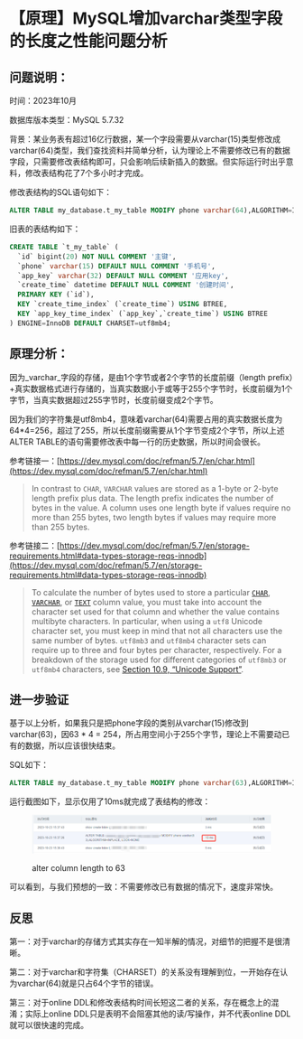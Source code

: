 # 【原理】MySQL增加varchar类型字段的长度之性能问题分析

## 问题说明：

时间：2023年10月

数据库版本类型：MySQL 5.7.32

背景：某业务表有超过16亿行数据，某一个字段需要从varchar(15)类型修改成varchar(64)类型，我们查找资料并简单分析，认为理论上不需要修改已有的数据字段，只需要修改表结构即可，只会影响后续新插入的数据。但实际运行时出乎意料，修改表结构花了7个多小时才完成。

修改表结构的SQL语句如下：

```sql
ALTER TABLE my_database.t_my_table MODIFY phone varchar(64),ALGORITHM=INPLACE, LOCK=NONE;
```

旧表的表结构如下：

```sql
CREATE TABLE `t_my_table` (
  `id` bigint(20) NOT NULL COMMENT '主键',
  `phone` varchar(15) DEFAULT NULL COMMENT '手机号',
  `app_key` varchar(32) DEFAULT NULL COMMENT '应用key',
  `create_time` datetime DEFAULT NULL COMMENT '创建时间',
  PRIMARY KEY (`id`),
  KEY `create_time_index` (`create_time`) USING BTREE,
  KEY `app_key_time_index` (`app_key`,`create_time`) USING BTREE
) ENGINE=InnoDB DEFAULT CHARSET=utf8mb4;
```

## 原理分析：

因为_varchar_字段的存储，是由1个字节或者2个字节的长度前缀（length prefix）+真实数据格式进行存储的，当真实数据小于或等于255个字节时，长度前缀为1个字节，当真实数据超过255字节时，长度前缀变成2个字节。

因为我们的字符集是utf8mb4，意味着varchar(64)需要占用的真实数据长度为64\*4=256，超过了255，所以长度前缀需要从1个字节变成2个字节，所以上述ALTER TABLE的语句需要修改表中每一行的历史数据，所以时间会很长。

参考链接一：[https://dev.mysql.com/doc/refman/5.7/en/char.html](https://dev.mysql.com/doc/refman/5.7/en/char.html)

> In contrast to `CHAR`, `VARCHAR` values are stored as a 1-byte or 2-byte length prefix plus data. The length prefix indicates the number of bytes in the value. A column uses one length byte if values require no more than 255 bytes, two length bytes if values may require more than 255 bytes.

参考链接二：[https://dev.mysql.com/doc/refman/5.7/en/storage-requirements.html#data-types-storage-reqs-innodb](https://dev.mysql.com/doc/refman/5.7/en/storage-requirements.html#data-types-storage-reqs-innodb)

> To calculate the number of bytes used to store a particular [`CHAR`](https://dev.mysql.com/doc/refman/5.7/en/char.html), [`VARCHAR`](https://dev.mysql.com/doc/refman/5.7/en/char.html), or [`TEXT`](https://dev.mysql.com/doc/refman/5.7/en/blob.html) column value, you must take into account the character set used for that column and whether the value contains multibyte characters. In particular, when using a `utf8` Unicode character set, you must keep in mind that not all characters use the same number of bytes. `utf8mb3` and `utf8mb4` character sets can require up to three and four bytes per character, respectively. For a breakdown of the storage used for different categories of `utf8mb3` or `utf8mb4` characters, see [Section 10.9, “Unicode Support”](https://dev.mysql.com/doc/refman/5.7/en/charset-unicode.html).

## 进一步验证

基于以上分析，如果我只是把phone字段的类别从varchar(15)修改到varchar(63)，因63 \* 4 = 254，所占用空间小于255个字节，理论上不需要动已有的数据，所以应该很快结束。

SQL如下：

```sql
ALTER TABLE my_database.t_my_table MODIFY phone varchar(63),ALGORITHM=INPLACE, LOCK=NONE;
```

运行截图如下，显示仅用了10ms就完成了表结构的修改：

<figure><img src="../.gitbook/assets/image (9).png" alt=""><figcaption><p>alter column length to 63</p></figcaption></figure>

可以看到，与我们预想的一致：不需要修改已有数据的情况下，速度非常快。

## 反思

第一：对于varchar的存储方式其实存在一知半解的情况，对细节的把握不是很清晰。

第二：对于varchar和字符集（CHARSET）的关系没有理解到位，一开始存在认为varchar(64)就是只占64个字节的错误。

第三：对于online DDL和修改表结构时间长短这二者的关系，存在概念上的混淆；实际上online DDL只是表明不会阻塞其他的读/写操作，并不代表online DDL就可以很快速的完成。

